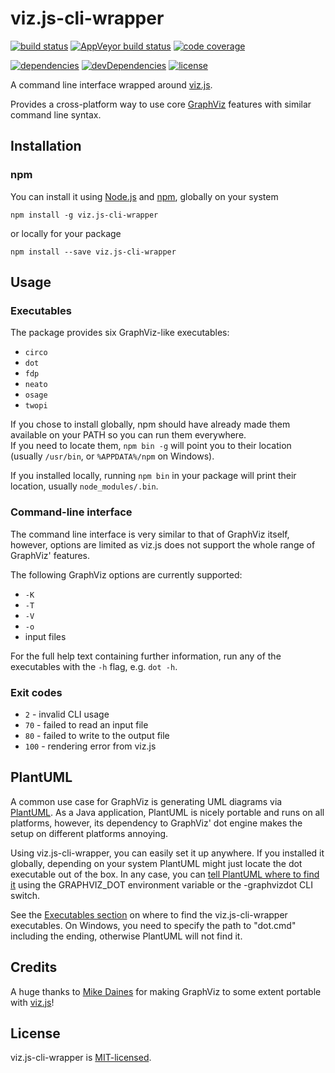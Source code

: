 # viz.js-cli-wrapper

[![build status](https://img.shields.io/travis/jeysal/viz.js-cli-wrapper.svg?style=flat-square)](https://travis-ci.org/jeysal/viz.js-cli-wrapper)
[![AppVeyor build status](https://img.shields.io/appveyor/ci/jeysal/viz-js-cli-wrapper.svg?style=flat-square&label=windows+build)](https://ci.appveyor.com/project/jeysal/viz-js-cli-wrapper)
[![code coverage](https://img.shields.io/codecov/c/github/jeysal/viz.js-cli-wrapper.svg?style=flat-square)](https://codecov.io/gh/jeysal/viz.js-cli-wrapper)

[![dependencies](https://img.shields.io/david/jeysal/viz.js-cli-wrapper.svg?style=flat-square)](https://github.com/jeysal/viz.js-cli-wrapper)
[![devDependencies](https://img.shields.io/david/dev/jeysal/viz.js-cli-wrapper.svg?style=flat-square)](https://github.com/jeysal/viz.js-cli-wrapper)
[![license](https://img.shields.io/github/license/jeysal/viz.js-cli-wrapper.svg?style=flat-square)](https://github.com/jeysal/viz.js-cli-wrapper/blob/master/LICENSE)

A command line interface wrapped around [viz.js](https://github.com/mdaines/viz.js).

Provides a cross-platform way to use core [GraphViz](http://www.graphviz.org/) features with similar command line syntax.

## Installation

### npm

You can install it using [Node.js](https://nodejs.org/) and [npm](https://www.npmjs.com/), globally on your system

    npm install -g viz.js-cli-wrapper

or locally for your package

    npm install --save viz.js-cli-wrapper

## Usage

### Executables

The package provides six GraphViz-like executables:  
* `circo`
* `dot`
* `fdp`
* `neato`
* `osage`
* `twopi`

If you chose to install globally, npm should have already made them available on your PATH so you can run them everywhere.  
If you need to locate them, `npm bin -g` will point you to their location (usually `/usr/bin`, or `%APPDATA%/npm` on Windows).

If you installed locally, running `npm bin` in your package will print their location, usually `node_modules/.bin`.

### Command-line interface

The command line interface is very similar to that of GraphViz itself, however,
options are limited as viz.js does not support the whole range of GraphViz' features.

The following GraphViz options are currently supported:
* `-K`
* `-T`
* `-V`
* `-o`
* input files

For the full help text containing further information, run any of the executables with the `-h` flag, e.g. `dot -h`.

### Exit codes

* `2` - invalid CLI usage
* `70` - failed to read an input file
* `80` - failed to write to the output file
* `100` - rendering error from viz.js

## PlantUML

A common use case for GraphViz is generating UML diagrams via [PlantUML](http://plantuml.com).
As a Java application, PlantUML is nicely portable and runs on all platforms, however,
its dependency to GraphViz' dot engine makes the setup on different platforms annoying.

Using viz.js-cli-wrapper, you can easily set it up anywhere. If you installed it globally,
depending on your system PlantUML might just locate the dot executable out of the box.
In any case, you can [tell PlantUML where to find it](http://plantuml.com/command_line.html)
using the GRAPHVIZ_DOT environment variable or the -graphvizdot CLI switch.

See the [Executables section](#Executables) on where to find the viz.js-cli-wrapper executables.
On Windows, you need to specify the path to "dot.cmd" including the ending, otherwise PlantUML will not find it.

## Credits

A huge thanks to [Mike Daines](https://github.com/mdaines) for making GraphViz to some extent portable with [viz.js](https://github.com/mdaines/viz.js)!

## License

viz.js-cli-wrapper is [MIT-licensed](https://github.com/jeysal/viz.js-cli-wrapper/blob/master/LICENSE).
